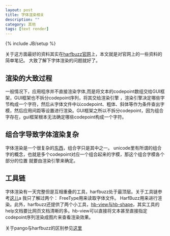 ```yaml
---
layout: post
title: 字体渲染相关
description: ""
category: 其他
tags: [text render]
---
```

{% include JB/setup %}

关于这方面最好的资料其实在[harfbuzz官网][0]上，本文就是对官网上的一些资料的简单笔记。
大致了解下字体渲染的问题就好了。

## 渲染的大致过程

一般情况下，应用程序并不直接渲染字体,而是将文本的codepoint数组交给GUI框架，GUI框架也不拆分codepoint序列，将其交给渲染引擎
，渲染引擎决定哪些字节构成一个字符，然后从字体文件中以codepoint、粗体、斜体等作为条件查出字模，然后应用间距等设置进行渲染。GUI框架之所以不拆分codepoint，因为组合字存在，gui框架根本无法确定哪些codepoint构成一个字符。


## 组合字导致字体渲染复杂

字体渲染是一个很复杂的[东西][1]，组合字只是其中之一。
unicode里有所谓的组合字的概念，也就是多个codepoint对应一个组合起来的字模，那这个组合字模各个部分的位置
就要由渲染引擎来确定。


## 工具链
字体渲染有一天完整但是互相重叠的工具，harfbuzz处于最顶层。关于工具链参考[这儿][2]a
我只了解过两个：
FreeType用来读取字体文件。
HarfBuzz用来进行渲染。此外，harfbuzz还提供了两个小工具，[hb-view与hb-shape][3]，其实工具的help文档要比网页文档清晰的多。hb-view可以直接将文本甚至直接指定codepoint序列渲染成图片来查看渲染效果。

关于pango与harfbuzz的区别参见[这里][4]

[0]:https://www.freedesktop.org/wiki/Software/HarfBuzz/
[1]:https://docs.google.com/presentation/d/1x97pfbB1gbD53Yhz6-_yBUozQMVJ_5yMqqR_D-R7b7I/present
[2]:http://behdad.org/text/
[3]:https://harfbuzz.github.io/utilities.html#utilities-command-line-tools
[4]:http://mces.blogspot.com/2009/11/pango-vs-harfbuzz.html